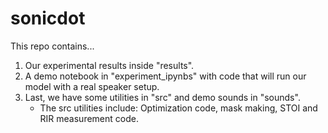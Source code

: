 # sonicdot

This repo contains...

1. Our experimental results inside "results". 
2. A demo notebook in "experiment_ipynbs" with code that will run our model with a real speaker setup. 
3. Last, we have some utilities in "src" and demo sounds in "sounds".
    * The src utilities include: Optimization code, mask making, STOI and RIR measurement code.
